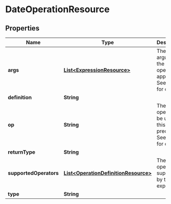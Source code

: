 
# DateOperationResource

## Properties
Name | Type | Description | Notes
------------ | ------------- | ------------- | -------------
**args** | [**List&lt;ExpressionResource&gt;**](ExpressionResource.md) | The arguments the operator apply to. See notes for details. | 
**definition** | **String** |  |  [optional]
**op** | **String** | The operator to be used in this predicate. See notes for details. | 
**returnType** | **String** |  |  [optional]
**supportedOperators** | [**List&lt;OperationDefinitionResource&gt;**](OperationDefinitionResource.md) | The operators supported by this expression |  [optional]
**type** | **String** |  |  [optional]



